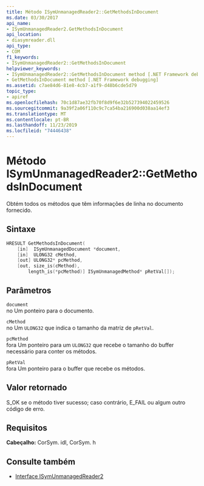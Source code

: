 ```yaml
---
title: Método ISymUnmanagedReader2::GetMethodsInDocument
ms.date: 03/30/2017
api_name:
- ISymUnmanagedReader2.GetMethodsInDocument
api_location:
- diasymreader.dll
api_type:
- COM
f1_keywords:
- ISymUnmanagedReader2::GetMethodsInDocument
helpviewer_keywords:
- ISymUnmanagedReader2::GetMethodsInDocument method [.NET Framework debugging]
- GetMethodsInDocument method [.NET Framework debugging]
ms.assetid: c7ae84d6-81e8-4cb7-a1f9-d48b6cde5d79
topic_type:
- apiref
ms.openlocfilehash: 70c1d87ae32fb70f8d9f6e32b527394022459526
ms.sourcegitcommit: 9a39f2a06f110c9c7ca54ba216900d038aa14ef3
ms.translationtype: MT
ms.contentlocale: pt-BR
ms.lasthandoff: 11/23/2019
ms.locfileid: "74446438"
---
```

# <a name="isymunmanagedreader2getmethodsindocument-method"></a>Método ISymUnmanagedReader2::GetMethodsInDocument
Obtém todos os métodos que têm informações de linha no documento fornecido.  
  
## <a name="syntax"></a>Sintaxe  
  
```cpp  
HRESULT GetMethodsInDocument(  
    [in]  ISymUnmanagedDocument *document,  
    [in]  ULONG32 cMethod,  
    [out] ULONG32* pcMethod,  
    [out, size_is(cMethod),  
        length_is(*pcMethod)] ISymUnmanagedMethod* pRetVal[]);  
```  
  
## <a name="parameters"></a>Parâmetros  
 `document`  
 no Um ponteiro para o documento.  
  
 `cMethod`  
 no Um `ULONG32` que indica o tamanho da matriz de `pRetVal`.  
  
 `pcMethod`  
 fora Um ponteiro para um `ULONG32` que recebe o tamanho do buffer necessário para conter os métodos.  
  
 `pRetVal`  
 fora Um ponteiro para o buffer que recebe os métodos.  
  
## <a name="return-value"></a>Valor retornado  
 S_OK se o método tiver sucesso; caso contrário, E_FAIL ou algum outro código de erro.  
  
## <a name="requirements"></a>Requisitos  
 **Cabeçalho:** CorSym. idl, CorSym. h  
  
## <a name="see-also"></a>Consulte também

- [Interface ISymUnmanagedReader2](../../../../docs/framework/unmanaged-api/diagnostics/isymunmanagedreader2-interface.md)
